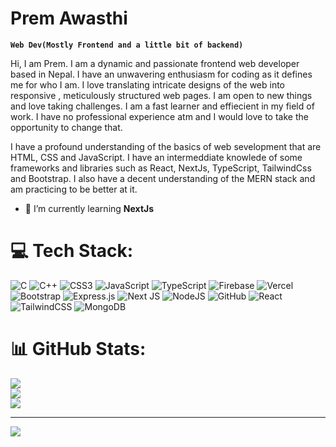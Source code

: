 # Prem Awasthi
**`Web Dev(Mostly Frontend and a little bit of backend)`**


Hi, I  am Prem. I am a dynamic and passionate frontend web developer based in Nepal. I have an unwavering enthusiasm for coding as it defines me for who I am. I love translating intricate designs of the web into responsive , meticulously structured web pages. I am open to new things and love taking challenges. I am a fast learner and effiecient in my field of work. I have no professional experience atm and I would love to take the opportunity to change that.  

I have a profound understanding of the basics of web sevelopment that are HTML, CSS and JavaScript.
I have an intermeddiate knowlede of some frameworks and libraries such as React, NextJs, TypeScript, TailwindCss and Bootstrap.
I also have a decent understanding of the MERN stack and am practicing to be better at it.

- 🌱 I’m currently learning **NextJs**

# 💻 Tech Stack:
![C](https://img.shields.io/badge/c-%2300599C.svg?style=for-the-badge&logo=c&logoColor=white) ![C++](https://img.shields.io/badge/c++-%2300599C.svg?style=for-the-badge&logo=c%2B%2B&logoColor=white) ![CSS3](https://img.shields.io/badge/css3-%231572B6.svg?style=for-the-badge&logo=css3&logoColor=white) ![JavaScript](https://img.shields.io/badge/javascript-%23323330.svg?style=for-the-badge&logo=javascript&logoColor=%23F7DF1E) ![TypeScript](https://img.shields.io/badge/typescript-%23007ACC.svg?style=for-the-badge&logo=typescript&logoColor=white) ![Firebase](https://img.shields.io/badge/firebase-%23039BE5.svg?style=for-the-badge&logo=firebase) ![Vercel](https://img.shields.io/badge/vercel-%23000000.svg?style=for-the-badge&logo=vercel&logoColor=white) ![Bootstrap](https://img.shields.io/badge/bootstrap-%23563D7C.svg?style=for-the-badge&logo=bootstrap&logoColor=white) ![Express.js](https://img.shields.io/badge/express.js-%23404d59.svg?style=for-the-badge&logo=express&logoColor=%2361DAFB) ![Next JS](https://img.shields.io/badge/Next-black?style=for-the-badge&logo=next.js&logoColor=white) ![NodeJS](https://img.shields.io/badge/node.js-6DA55F?style=for-the-badge&logo=node.js&logoColor=white) ![GitHub](https://img.shields.io/badge/GitHub-%23121011.svg?style=for-the-badge&logo=github&logoColor=white) ![React](https://img.shields.io/badge/react-%2320232a.svg?style=for-the-badge&logo=react&logoColor=%2361DAFB) ![TailwindCSS](https://img.shields.io/badge/tailwindcss-%2338B2AC.svg?style=for-the-badge&logo=tailwind-css&logoColor=white) ![MongoDB](https://img.shields.io/badge/MongoDB-%234ea94b.svg?style=for-the-badge&logo=mongodb&logoColor=white)
# 📊 GitHub Stats:
![](https://github-readme-stats.vercel.app/api?username=Priyansh-A&theme=dark&hide_border=false&include_all_commits=false&count_private=false)<br/>
![](https://github-readme-streak-stats.herokuapp.com/?user=Priyansh-A&theme=dark&hide_border=false)<br/>
![](https://github-readme-stats.vercel.app/api/top-langs/?username=Priyansh-A&theme=dark&hide_border=false&include_all_commits=false&count_private=false&layout=compact)

---
[![](https://visitcount.itsvg.in/api?id=Priyansh-A&icon=0&color=0)](https://visitcount.itsvg.in)

<!-- Proudly created with GPRM ( https://gprm.itsvg.in ) -->
